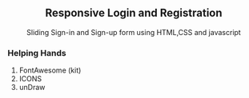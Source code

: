 <h2 style = "text-align:center">Responsive Login and Registration</h2>
<p style ="text-align:center">Sliding Sign-in and Sign-up form using HTML,CSS and javascript</p>

<h3> Helping Hands </h3>
<ol>
<li>FontAwesome (kit)</li>
<li>ICONS</li>
<li>unDraw</li>
</ol>



